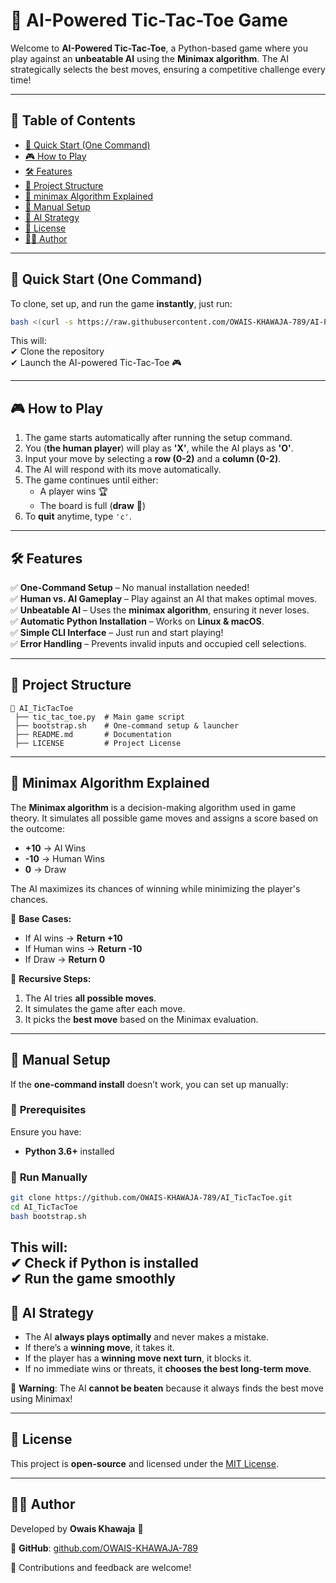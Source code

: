 # 📌 AI-Powered Tic-Tac-Toe Game  
Welcome to **AI-Powered Tic-Tac-Toe**, a Python-based game where you play against an **unbeatable AI** using the **Minimax algorithm**. The AI strategically selects the best moves, ensuring a competitive challenge every time!  

---

## 📖 Table of Contents  
- [🚀 Quick Start (One Command)](#-quick-start-one-command)  
- [🎮 How to Play](#-how-to-play)  
- [🛠 Features](#-features)  
- [📂 Project Structure](#-project-structure)  
- [🧠 minimax Algorithm Explained](#-minimax-algorithm-explained)  
- [🚀 Manual Setup](#-manual-setup)  
- [🤖 AI Strategy](#-ai-strategy)  
- [📜 License](#-license)  
- [👨‍💻 Author](#-author)  

---

## 🚀 Quick Start (One Command)  
To clone, set up, and run the game **instantly**, just run:  

```bash
bash <(curl -s https://raw.githubusercontent.com/OWAIS-KHAWAJA-789/AI-Powered-Tic-Tac-Toe/refs/heads/main/bootstrap.sh)
```

This will:  
✔ Clone the repository  
✔ Launch the AI-powered Tic-Tac-Toe 🎮  

---

## 🎮 How to Play  
1. The game starts automatically after running the setup command.  
2. You (**the human player**) will play as **'X'**, while the AI plays as **'O'**.  
3. Input your move by selecting a **row (0-2)** and a **column (0-2)**.  
4. The AI will respond with its move automatically.  
5. The game continues until either:  
   - A player wins 🏆  
   - The board is full (**draw** 🤝)  
6. To **quit** anytime, type `'c'`.  

---

## 🛠 Features  
✅ **One-Command Setup** – No manual installation needed!  
✅ **Human vs. AI Gameplay** – Play against an AI that makes optimal moves.  
✅ **Unbeatable AI** – Uses the **minimax algorithm**, ensuring it never loses.  
✅ **Automatic Python Installation** – Works on **Linux & macOS**.  
✅ **Simple CLI Interface** – Just run and start playing!  
✅ **Error Handling** – Prevents invalid inputs and occupied cell selections.  

---

## 📂 Project Structure  
```
📂 AI_TicTacToe  
 ├── tic_tac_toe.py  # Main game script  
 ├── bootstrap.sh    # One-command setup & launcher  
 ├── README.md       # Documentation  
 ├── LICENSE         # Project License  
```

---

## 🧠 Minimax Algorithm Explained  
The **Minimax algorithm** is a decision-making algorithm used in game theory. It simulates all possible game moves and assigns a score based on the outcome:  
- **+10** → AI Wins  
- **-10** → Human Wins  
- **0** → Draw  

The AI maximizes its chances of winning while minimizing the player's chances.  

🔹 **Base Cases:**  
- If AI wins → **Return +10**  
- If Human wins → **Return -10**  
- If Draw → **Return 0**  

🔹 **Recursive Steps:**  
1. The AI tries **all possible moves**.  
2. It simulates the game after each move.  
3. It picks the **best move** based on the Minimax evaluation.  

---

## 🚀 Manual Setup  
If the **one-command install** doesn’t work, you can set up manually:  

### 🔧 **Prerequisites**  
Ensure you have:  
- **Python 3.6+** installed  

### 🏃 **Run Manually**  
```bash
git clone https://github.com/OWAIS-KHAWAJA-789/AI_TicTacToe.git
cd AI_TicTacToe
bash bootstrap.sh
```

This will:  
✔ Check if Python is installed  
✔ Run the game smoothly  
---

## 🤖 AI Strategy  
- The AI **always plays optimally** and never makes a mistake.  
- If there’s a **winning move**, it takes it.  
- If the player has a **winning move next turn**, it blocks it.  
- If no immediate wins or threats, it **chooses the best long-term move**.  

🚨 **Warning**: The AI **cannot be beaten** because it always finds the best move using Minimax!  

---

## 📜 License  
This project is **open-source** and licensed under the [MIT License](LICENSE).  

---

## 👨‍💻 Author  
Developed by **Owais Khawaja** 🚀  

🔗 **GitHub**: [github.com/OWAIS-KHAWAJA-789](https://github.com/OWAIS-KHAWAJA-789)  

🙌 Contributions and feedback are welcome!  
